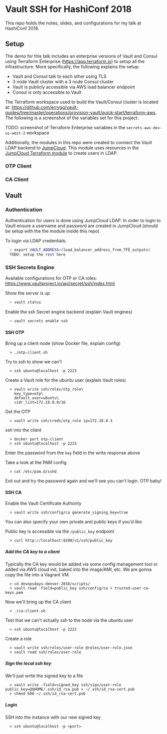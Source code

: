 # Vault SSH for HashiConf 2018

This repo holds the notes, slides, and configurations for my talk at HashiConf 2018.

## Setup

The demo for this talk includes an enterprise versions of Vault and Consul using Terraform Enterprise (https://app.terraform.io) to setup all the infrastructure. More specifically, the following explains the setup:

* Vault and Consul talk to each other using TLS
* 3 node Vault cluster with a 3 node Consul cluster
* Vault is publicly accessible via AWS load balancer endpoint
* Consul is only accessible to Vault

The Terraform workspace used to build the Vault/Consul cluster is located at: https://github.com/errygg/vault-guides/tree/master/operations/provision-vault/quick-start/terraform-aws. The following is a screenshot of the variables set for this project:

TODO: screenshot of Terraform Enterprise variables in the `secrets-aws-dev-us-west-2` workspace

Additionally, the modules in this repo were created to connect the Vault LDAP backend to [JumpCloud](https://jumpcloud.com/). This module uses resources in the [JumpCloud Terraform module](https://github.com/geekmuse/terraform-provider-jumpcloud) to create users in LDAP. 

### OTP Client


### CA Client

## Vault

### Authentication

Authentication for users is done using JumpCloud LDAP. In order to login to Vault ensure a username and password are created in JumpCloud (should be setup with the the module inside this repo).

To login via LDAP credentials:

```bash
  > export VAULT_ADDRESS=(load_balancer_address_from_TFE_outputs)
  TODO: setup the rest here
```

### SSH Secrets Engine

Available configurations for OTP or CA roles: https://www.vaultproject.io/api/secret/ssh/index.html

Show the server is up

```bash
  > vault status
```

Enable the ssh Secret engine backend (explain Vault engines)

```bash
  > vault secrets enable ssh
```

#### SSH OTP

Bring up a client node (show Docker file, explain config)

```
  > ./otp-client.sh
```

Try to ssh to show we can't

```
  > ssh ubuntu@localhost -p 2223
```


Create a Vault role for the ubuntu user (explain Vault roles)

```
  > vault write ssh/roles/otp_role\
    key_type=otp\
    default_user=ubuntu\
    cidr_list=172.18.0.0/16
```

Get the OTP

```
  > vault write ssh/creds/otp_role ip=172.18.0.3
```

ssh into the client

```
  > docker port otp-client
  > ssh ubuntu@localhost -p 2223
```

Enter the password from the `key` field in the write response above

Take a look at the PAM config

```
  > cat /etc/pam.d/sshd
```

Exit out and try the password again and we'll see you can't login. OTP baby!

#### SSH CA

Enable the Vault Certificate Authority

```
  > vault write ssh/config/ca generate_signing_key=true
```

You can also specify your own private and public keys if you'd like

Public key is accessible via the `/public_key` endpoint

```
  > curl http://localhost:8200/v1/ssh/public_key
```

##### Add the CA key to a client

Typically the CA key would be added via some config management tool or
added via AWS cloud init, baked into the image/AMI, etc. We are gonna copy the
file into a Vagrant VM.

```
  > cd devopsdays-denver-2018/scripts/
  > vault read -field=public_key ssh/config/ca > trusted-user-ca-keys.pem
```

Now we'll bring up the CA client

```
  > ./ca-client.sh
```

Test that we can't actually ssh to the node via the ubuntu user

```
  > ssh ubuntu@localhost -p 2222
```

Create a role

```
  > vault write ssh/roles/user-role @roles/user-role.json
  > vault read ssh/roles/user-role
```

##### Sign the local ssh key

We'll just write the signed key to a file

```
  > vault write -field=signed_key ssh/sign/user-role public_key=@$HOME/.ssh/id_rsa.pub > ~/.ssh/id_rsa-cert.pub
  > chmod 600 ~/.ssh/id_rsa-cert.pub
```

##### Login

SSH into the instance with our new signed key

```
  > ssh ubuntu@localhost -p <port>
```
